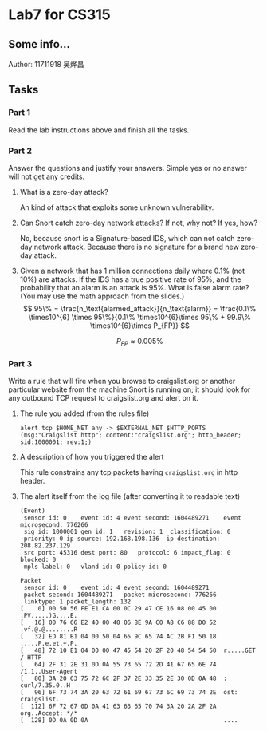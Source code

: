 # Lab7 for CS315

## Some info...

Author: 11711918 吴烨昌

## Tasks

### Part 1

Read the lab instructions above and finish all the tasks.

### Part 2

Answer the questions and justify your answers. Simple yes or no answer will not get any credits.

1. What is a zero-day attack?

   An kind of attack that exploits some unknown vulnerability.

2. Can Snort catch zero-day network attacks? If not, why not? If yes, how?

   No, because snort is a Signature-based IDS, which can not catch zero-day network attack. Because there is no signature for a brand new zero-day attack.

3. Given a network that has 1 million connections daily where 0.1% (not 10%) are attacks. If the IDS has a true positive rate of 95%, and the probability that an alarm is an attack is 95%. What is false alarm rate? (You may use the math approach from the slides.)
   $$
   95\% = \frac{n_\text{alarmed_attack}}{n_\text{alarm}} = \frac{0.1\% \times10^{6} \times 95\%}{0.1\% \times10^{6}\times 95\% + 99.9\% \times10^{6}\times P_{FP}}
   $$

   $$
   P_{FP} \approx 0.005\%
   $$

### Part 3

Write a rule that will fire when you browse to craigslist.org or another particular website from the machine Snort is running on; it should look for any outbound TCP request to craigslist.org and alert on it.

1. The rule you added (from the rules file)

   ```snort
   alert tcp $HOME_NET any -> $EXTERNAL_NET $HTTP_PORTS (msg:"Craigslist http"; content:"craigslist.org"; http_header; sid:1000001; rev:1;)
   ```

2. A description of how you triggered the alert

   This rule constrains any tcp packets having `craigslist.org` in http header.

3. The alert itself from the log file (after converting it to readable text)

   ``` plaintext
   (Event)
   	sensor id: 0	event id: 4	event second: 1604489271	event microsecond: 776266
   	sig id: 1000001	gen id: 1	revision: 1	 classification: 0
   	priority: 0	ip source: 192.168.198.136	ip destination: 208.82.237.129
   	src port: 45316	dest port: 80	protocol: 6	impact_flag: 0	blocked: 0
   	mpls label: 0	vland id: 0	policy id: 0

   Packet
   	sensor id: 0	event id: 4	event second: 1604489271
   	packet second: 1604489271	packet microsecond: 776266
   	linktype: 1	packet_length: 132
   [    0] 00 50 56 FE E1 CA 00 0C 29 47 CE 16 08 00 45 00  .PV.....)G....E.
   [   16] 00 76 66 E2 40 00 40 06 8E 9A C0 A8 C6 88 D0 52  .vf.@.@........R
   [   32] ED 81 B1 04 00 50 04 65 9C 65 74 AC 2B F1 50 18  .....P.e.et.+.P.
   [   48] 72 10 E1 04 00 00 47 45 54 20 2F 20 48 54 54 50  r.....GET / HTTP
   [   64] 2F 31 2E 31 0D 0A 55 73 65 72 2D 41 67 65 6E 74  /1.1..User-Agent
   [   80] 3A 20 63 75 72 6C 2F 37 2E 33 35 2E 30 0D 0A 48  : curl/7.35.0..H
   [   96] 6F 73 74 3A 20 63 72 61 69 67 73 6C 69 73 74 2E  ost: craigslist.
   [  112] 6F 72 67 0D 0A 41 63 63 65 70 74 3A 20 2A 2F 2A  org..Accept: */*
   [  128] 0D 0A 0D 0A                                      ....
   ```

